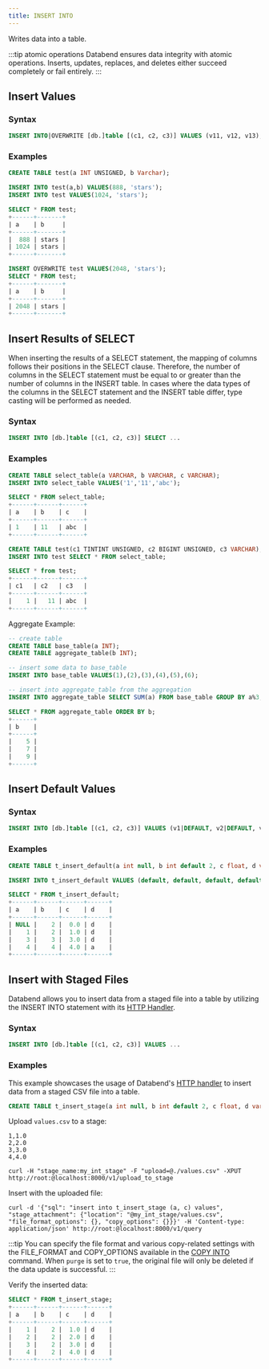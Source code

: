 ```yaml
---
title: INSERT INTO
---
```


Writes data into a table.

:::tip atomic operations
Databend ensures data integrity with atomic operations. Inserts, updates, replaces, and deletes either succeed completely or fail entirely.
:::

## Insert Values

### Syntax

```sql
INSERT INTO|OVERWRITE [db.]table [(c1, c2, c3)] VALUES (v11, v12, v13), (v21, v22, v23), ...
```

### Examples

```sql
CREATE TABLE test(a INT UNSIGNED, b Varchar);

INSERT INTO test(a,b) VALUES(888, 'stars');
INSERT INTO test VALUES(1024, 'stars');

SELECT * FROM test;
+------+-------+
| a    | b     |
+------+-------+
|  888 | stars |
| 1024 | stars |
+------+-------+

INSERT OVERWRITE test VALUES(2048, 'stars');
SELECT * FROM test;
+------+-------+
| a    | b     |
+------+-------+
| 2048 | stars |
+------+-------+
```

## Insert Results of SELECT

When inserting the results of a SELECT statement, the mapping of columns follows their positions in the SELECT clause. Therefore, the number of columns in the SELECT statement must be equal to or greater than the number of columns in the INSERT table. In cases where the data types of the columns in the SELECT statement and the INSERT table differ, type casting will be performed as needed.

### Syntax

```sql
INSERT INTO [db.]table [(c1, c2, c3)] SELECT ...
```

### Examples

```sql
CREATE TABLE select_table(a VARCHAR, b VARCHAR, c VARCHAR);
INSERT INTO select_table VALUES('1','11','abc');

SELECT * FROM select_table;
+------+------+------+
| a    | b    | c    |
+------+------+------+
| 1    | 11   | abc  |
+------+------+------+

CREATE TABLE test(c1 TINTINT UNSIGNED, c2 BIGINT UNSIGNED, c3 VARCHAR);
INSERT INTO test SELECT * FROM select_table;

SELECT * from test;
+------+------+------+
| c1   | c2   | c3   |
+------+------+------+
|    1 |   11 | abc  |
+------+------+------+
```

Aggregate Example:

```sql
-- create table
CREATE TABLE base_table(a INT);
CREATE TABLE aggregate_table(b INT);

-- insert some data to base_table
INSERT INTO base_table VALUES(1),(2),(3),(4),(5),(6);

-- insert into aggregate_table from the aggregation
INSERT INTO aggregate_table SELECT SUM(a) FROM base_table GROUP BY a%3;

SELECT * FROM aggregate_table ORDER BY b;
+------+
| b    |
+------+
|    5 |
|    7 |
|    9 |
+------+
```

## Insert Default Values

### Syntax

```sql
INSERT INTO [db.]table [(c1, c2, c3)] VALUES (v1|DEFAULT, v2|DEFAULT, v3|DEFAULT) ...
```

### Examples

```sql
CREATE TABLE t_insert_default(a int null, b int default 2, c float, d varchar default 'd');

INSERT INTO t_insert_default VALUES (default, default, default, default), (1, default, 1.0, default), (3, 3, 3.0, default), (4, 4, 4.0, 'a');

SELECT * FROM t_insert_default;
+------+------+------+------+
| a    | b    | c    | d    |
+------+------+------+------+
| NULL |    2 |  0.0 | d    |
|    1 |    2 |  1.0 | d    |
|    3 |    3 |  3.0 | d    |
|    4 |    4 |  4.0 | a    |
+------+------+------+------+
```

## Insert with Staged Files

Databend allows you to insert data from a staged file into a table by utilizing the INSERT INTO statement with its [HTTP Handler](../../11-integrations/00-api/00-rest.md).

### Syntax

```sql
INSERT INTO [db.]table [(c1, c2, c3)] VALUES ...
```

### Examples

This example showcases the usage of Databend's [HTTP handler](../../11-integrations/00-api/01-mysql-handler.md) to insert data from a staged CSV file into a table. 

```sql
CREATE TABLE t_insert_stage(a int null, b int default 2, c float, d varchar default 'd');
```

Upload `values.csv` to a stage:

```plain title='values.csv'
1,1.0
2,2.0
3,3.0
4,4.0
```

```shell title='Request /v1/upload_to_stage' API
curl -H "stage_name:my_int_stage" -F "upload=@./values.csv" -XPUT http://root:@localhost:8000/v1/upload_to_stage
```

Insert with the uploaded file:

```shell
curl -d '{"sql": "insert into t_insert_stage (a, c) values", "stage_attachment": {"location": "@my_int_stage/values.csv", "file_format_options": {}, "copy_options": {}}}' -H 'Content-type: application/json' http://root:@localhost:8000/v1/query
```

:::tip
You can specify the file format and various copy-related settings with the FILE_FORMAT and COPY_OPTIONS available in the [COPY INTO](dml-copy-into-table.md) command. When `purge` is set to `true`, the original file will only be deleted if the data update is successful. 
:::

Verify the inserted data:

```sql
SELECT * FROM t_insert_stage;
+------+------+------+------+
| a    | b    | c    | d    |
+------+------+------+------+
|    1 |    2 |  1.0 | d    |
|    2 |    2 |  2.0 | d    |
|    3 |    2 |  3.0 | d    |
|    4 |    2 |  4.0 | d    |
+------+------+------+------+
```